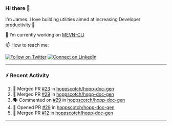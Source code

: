 ### Hi there 👋

I'm James. I love building utilities aimed at increasing Developer productivity :raised_hands: 

🔭 I’m currently working on [MEVN-CLI](https://github.com/madlabsinc/mevn-cli)

📫 How to reach me:

[![Follow on Twitter](https://img.shields.io/badge/--twitter?label=Twitter&logo=Twitter&style=social)](https://twitter.com/james_madhacks) [![Connect on LinkedIn](https://img.shields.io/badge/--linkedin?label=LinkedIn&logo=LinkedIn&style=social)](https://www.linkedin.com/in/jamesgeorge007)

---

### :zap: Recent Activity

<!--START_SECTION:activity-->
1. 🎉 Merged PR [#23](https://github.com/hoppscotch/hopp-doc-gen/pull/23) in [hoppscotch/hopp-doc-gen](https://github.com/hoppscotch/hopp-doc-gen)
2. 🎉 Merged PR [#29](https://github.com/hoppscotch/hopp-doc-gen/pull/29) in [hoppscotch/hopp-doc-gen](https://github.com/hoppscotch/hopp-doc-gen)
3. 🗣 Commented on [#29](https://github.com/hoppscotch/hopp-doc-gen/issues/29) in [hoppscotch/hopp-doc-gen](https://github.com/hoppscotch/hopp-doc-gen)
4. 💪 Opened PR [#29](https://github.com/hoppscotch/hopp-doc-gen/pull/29) in [hoppscotch/hopp-doc-gen](https://github.com/hoppscotch/hopp-doc-gen)
5. 🎉 Merged PR [#12](https://github.com/hoppscotch/hopp-doc-gen/pull/12) in [hoppscotch/hopp-doc-gen](https://github.com/hoppscotch/hopp-doc-gen)
<!--END_SECTION:activity-->

---

<!--
**jamesgeorge007/jamesgeorge007** is a ✨ _special_ ✨ repository because its `README.md` (this file) appears on your GitHub profile.

Here are some ideas to get you started:

- 🌱 I’m currently learning ...
- 👯 I’m looking to collaborate on ...
- 🤔 I’m looking for help with ...
- 💬 Ask me about ...
- 😄 Pronouns: ...
- ⚡ Fun fact: ...
-->
